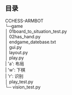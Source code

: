 

## 目录 
CCHESS-ARMBOT   
└─game  
   │  01board_to_situation_test.py  
   │  02has_hand.py  
   │  endgame_datebase.txt  
   │  gui.py  
   │  layout.py  
   │  play.py   
   |        'a': 布局  
   |        'w': 下棋  
   |        'r': 识别  
   │  play_test.py  
   └─  vision_test.py  
   